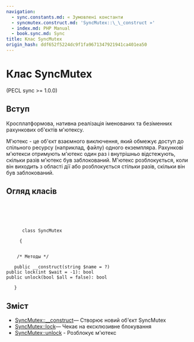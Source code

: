 ```yaml
---
navigation:
  - sync.constants.md: « Зумовлені константи
  - syncmutex.construct.md: 'SyncMutex::\_\_construct »'
  - index.md: PHP Manual
  - book.sync.md: Sync
title: Клас SyncMutex
origin_hash: ddf652f5224dc9f1fa9671347921941ca401ea50
---
```

# Клас SyncMutex

(PECL sync >= 1.0.0)

## Вступ

Кросплатформова, нативна реалізація іменованих та безіменних рахункових об'єктів м'ютексу.

М'ютекс - це об'єкт взаємного виключення, який обмежує доступ до спільного ресурсу (наприклад, файлу) одного екземпляра. Рахункові м'ютекси отримують м'ютекс один раз і внутрішньо відстежують, скільки разів м'ютекс був заблокований. М'ютекс розблокується, коли він виходить з області дії або розблокується стільки разів, скільки він був заблокований.

## Огляд класів

```classsynopsis



    
     
      class SyncMutex
     
     {


    /* Методы */
    
   public __construct(string $name = ?)
public lock(int $wait = -1): bool
public unlock(bool $all = false): bool

   }
```

## Зміст

-   [SyncMutex::\_\_construct](syncmutex.construct.md)— Створює новий об'єкт SyncMutex
-   [SyncMutex::lock](syncmutex.lock.md)— Чекає на ексклюзивне блокування
-   [SyncMutex::unlock](syncmutex.unlock.md) \- Розблокує м'ютекс
